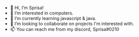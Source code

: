 - 👋 Hi, I’m Sprisa!
- 👀 I’m interested in computers.
- 🌱 I’m currently learning javascript & java.
- 💞️ I’m looking to collaborate on projects I'm interested with.
- 📫 You can reach me from my discord, Sprisa#0210
